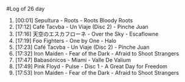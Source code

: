 #Log of 26 day

1. [00:01] Sepultura - Roots - Roots Bloody Roots
1. [17:12] Café Tacvba - Un Viaje (Disc 2) - Pinche Juan
1. [17:16] 天空のエスカフローネ - Over the Sky - Escaflowne
1. [17:19] Foo Fighters - One by One - Halo
1. [17:23] Café Tacvba - Un Viaje (Disc 2) - Pinche Juan
1. [17:32] Iron Maiden - Fear of the Dark - Afraid to Shoot Strangers
1. [17:47] Babasónicos - Miami - Valle De Valium
1. [17:49] Pink Floyd - Pulse - Disc 1 - A Great Day for Freedom
1. [17:53] Iron Maiden - Fear of the Dark - Afraid to Shoot Strangers
